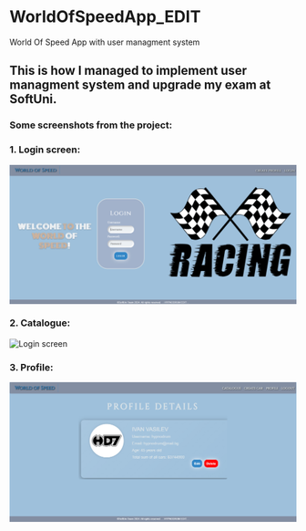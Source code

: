 # WorldOfSpeedApp_EDIT
 World Of Speed App with user managment system

<h2>This is how I managed to implement user managment system and upgrade my exam at SoftUni.</h2> 

<h3>Some screenshots from the project:</h3>

<h3>1. Login screen:</h3>
<img alt="Login screen" src="https://raw.githubusercontent.com/hypnodrum/WorldOfSpeedApp_EDIT/main/screenshots/login.png" align="center"/>
<h3>2. Catalogue:</h3>
<img alt="Login screen" src="[https://raw.githubusercontent.com/hypnodrum/WorldOfSpeedApp_EDIT/main/screenshots/cataloguq.png" align="center"/>
<h3>3. Profile:</h3>
<img alt="Login screen" src="https://raw.githubusercontent.com/hypnodrum/WorldOfSpeedApp_EDIT/main/screenshots/profile.png" align="center"/>
